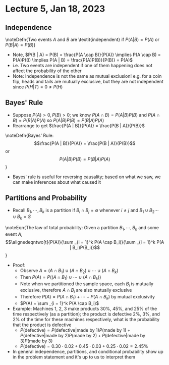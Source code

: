 # Lecture 5, Jan 18, 2023

## Independence

\noteDefn{Two events $A$ and $B$ are \textit{independent} if $P(A | B) = P(A)$ or $P(B | A) = P(B)$}

* Note, $P(B | A) = P(B) = \frac{P(A \cap B)}{P(A)} \implies P(A \cap B) = P(A)P(B) \implies P(A | B) = \frac{P(A)P(B)}{P(B)} = P(A)$
* i.e. Two events are independent if one of them happening does not affect the probability of the other
* Note: Independence is not the same as mutual exclusion! e.g. for a coin flip, heads and tails are mutually exclusive, but they are not independent since $P(H | T) = 0 \neq P(H)$

## Bayes' Rule

* Suppose $P(A) > 0, P(B) > 0$; we know $P(A \cap B) = P(A | B)P(B)$ and $P(A \cap B) = P(B | A)P(A)$ so $P(A | B)P(B) = P(B | A)P(A)$
* Rearrange to get $\frac{P(A | B)}{P(A)} = \frac{P(B | A)}{P(B)}$

\noteDefn{Bayes' Rule: $$\frac{P(A | B)}{P(A)} = \frac{P(B | A)}{P(B)}$$ or $$P(A | B)P(B) = P(B | A)P(A)$$}

* Bayes' rule is useful for reversing causality; based on what we saw, we can make inferences about what caused it

## Partitions and Probability

* Recall $B_1, \cdots, B_k$ is a partition if $B_i \cap B_j = \emptyset$ whenever $i \neq j$ and $B_1 \cup B_2 \cdots \cup B_k = S$

\noteEqn{The law of total probability: Given a partition $B_1, \cdots, B_k$ and some event $A$, $$\alignedeqntwo[t]{P(A)}{\sum _{i = 1}^k P(A \cap B_i)}{\sum _{i = 1}^k P(A | B_i)P(B_i)}$$}

* Proof:
	* Observe $A = (A \cap B_1) \cup (A \cap B_2) \cup \cdots \cup (A \cap B_k)$
	* Then $P(A) = P((A \cap B_1) \cup \cdots \cup (A \cap B_k))$
	* Note when we partitioned the sample space, each $B_i$ is mutually exclusive, therefore $A \cap B_i$ are also mutually exclusive
	* Therefore $P(A) = P(A \cap B_1) + \cdots + P(A \cap B_k)$ by mutual exclusivity
	* $P(A) = \sum _{i = 1}^k P(A \cap B_i)$
* Example: Machines 1, 2, 3 make products 30%, 45%, and 25% of the time respectively (as a partition); the product is defective 2%, 3%, and 2% of the time for these machines respectively, what is the probability that the product is defective
	* $P(\text{defective}) = P(\text{defective} | \text{made by 1})P(\text{made by 1}) + P(\text{defective} | \text{made by 2})P(\text{made by 2}) + P(\text{defective} | \text{made by 3})P(\text{made by 3})$
	* $P(\text{defective}) = 0.30 \cdot 0.02 + 0.45 \cdot 0.03 + 0.25 \cdot 0.02 = 2.45\%$
* In general independence, partitions, and conditional probability show up in the problem statement and it's up to us to interpret them

